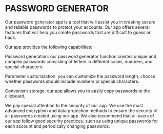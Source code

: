 # PASSWORD GENERATOR

Our password generator app is a tool that will assist you in creating secure and reliable passwords to protect your accounts. Our app offers several features that will help you create passwords that are difficult to guess or hack.

Our app provides the following capabilities:

Password generation: our password generator function creates unique and complex passwords consisting of letters in different cases, numbers, and special characters.

Parameter customization: you can customize the password length, choose whether passwords should include numbers or special characters.

Convenient storage: our app allows you to easily copy passwords to the clipboard.

We pay special attention to the security of our app. We use the most advanced encryption and data protection methods to ensure the security of all passwords created using our app. We also recommend that all users of our app follow good security practices, such as using unique passwords for each account and periodically changing passwords.
